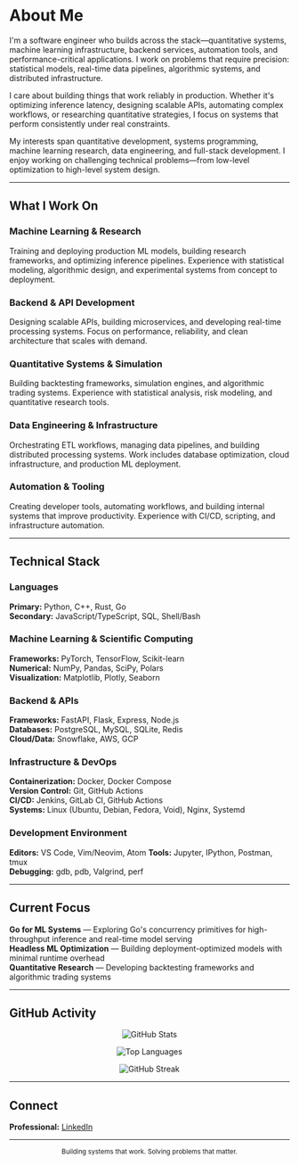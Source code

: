 # About Me

I'm a software engineer who builds across the stack—quantitative systems, machine learning infrastructure, backend services, automation tools, and performance-critical applications. I work on problems that require precision: statistical models, real-time data pipelines, algorithmic systems, and distributed infrastructure.

I care about building things that work reliably in production. Whether it's optimizing inference latency, designing scalable APIs, automating complex workflows, or researching quantitative strategies, I focus on systems that perform consistently under real constraints.

My interests span quantitative development, systems programming, machine learning research, data engineering, and full-stack development. I enjoy working on challenging technical problems—from low-level optimization to high-level system design.

---

## What I Work On

### Machine Learning & Research
Training and deploying production ML models, building research frameworks, and optimizing inference pipelines. Experience with statistical modeling, algorithmic design, and experimental systems from concept to deployment.

### Backend & API Development
Designing scalable APIs, building microservices, and developing real-time processing systems. Focus on performance, reliability, and clean architecture that scales with demand.

### Quantitative Systems & Simulation
Building backtesting frameworks, simulation engines, and algorithmic trading systems. Experience with statistical analysis, risk modeling, and quantitative research tools.

### Data Engineering & Infrastructure
Orchestrating ETL workflows, managing data pipelines, and building distributed processing systems. Work includes database optimization, cloud infrastructure, and production ML deployment.

### Automation & Tooling
Creating developer tools, automating workflows, and building internal systems that improve productivity. Experience with CI/CD, scripting, and infrastructure automation.

---

## Technical Stack

### Languages
**Primary:** Python, C++, Rust, Go  
**Secondary:** JavaScript/TypeScript, SQL, Shell/Bash

### Machine Learning & Scientific Computing
**Frameworks:** PyTorch, TensorFlow, Scikit-learn  
**Numerical:** NumPy, Pandas, SciPy, Polars  
**Visualization:** Matplotlib, Plotly, Seaborn

### Backend & APIs
**Frameworks:** FastAPI, Flask, Express, Node.js  
**Databases:** PostgreSQL, MySQL, SQLite, Redis  
**Cloud/Data:** Snowflake, AWS, GCP

### Infrastructure & DevOps
**Containerization:** Docker, Docker Compose  
**Version Control:** Git, GitHub Actions  
**CI/CD:** Jenkins, GitLab CI, GitHub Actions  
**Systems:** Linux (Ubuntu, Debian, Fedora, Void), Nginx, Systemd

### Development Environment
**Editors:** VS Code, Vim/Neovim, Atom
**Tools:** Jupyter, IPython, Postman, tmux  
**Debugging:** gdb, pdb, Valgrind, perf

---

## Current Focus

**Go for ML Systems** — Exploring Go's concurrency primitives for high-throughput inference and real-time model serving  
**Headless ML Optimization** — Building deployment-optimized models with minimal runtime overhead  
**Quantitative Research** — Developing backtesting frameworks and algorithmic trading systems

---

## GitHub Activity

<div align="center">

![GitHub Stats](https://github-readme-stats.vercel.app/api?username=YOURUSERNAME&show_icons=true&hide_border=true&theme=transparent&include_all_commits=true&count_private=true&hide_rank=true)

![Top Languages](https://github-readme-stats.vercel.app/api/top-langs/?username=YOURUSERNAME&layout=compact&hide_border=true&theme=transparent&langs_count=8)

![GitHub Streak](https://github-readme-streak-stats.herokuapp.com/?user=YOURUSERNAME&hide_border=true&theme=transparent)

</div>

---

## Connect

**Professional:** [LinkedIn](https://linkedin.com/in/michaeljhamer1)  

---

<div align="center">
<sub>Building systems that work. Solving problems that matter.</sub>
</div>

